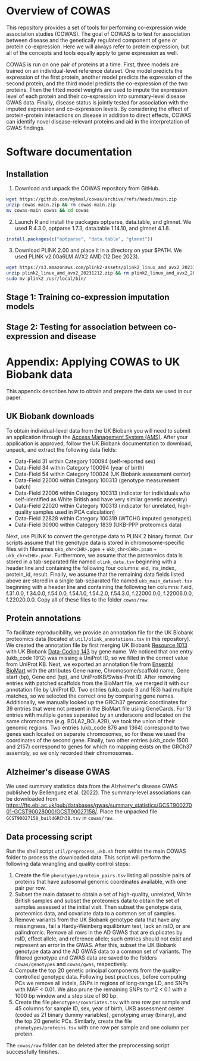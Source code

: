 # Overview of COWAS

This repository provides a set of tools for performing co-expression wide association studies (COWAS). The goal of COWAS is to test for association between disease and the genetically regulated component of gene or protein co-expression. Here we will always refer to protein expression, but all of the concepts and tools equally apply to gene expression as well.

COWAS is run on one pair of proteins at a time. First, three models are trained on an individual-level reference dataset. One model predicts the expression of the first protein, another model predicts the expression of the second protein, and the third model predicts the co-expression of the two proteins. Then the fitted model weights are used to impute the expression level of each protein and their co-expression into summary-level disease GWAS data. Finally, disease status is jointly tested for association with the imputed expression and co-expression levels. By considering the effect of protein-protein interactions on disease in addition to direct effects, COWAS can identify novel disease-relevant proteins and aid in the interpretation of GWAS findings.

# Software documentation

## Installation

1. Download and unpack the COWAS repository from GitHub.
```bash
wget https://github.com/mykmal/cowas/archive/refs/heads/main.zip
unzip cowas-main.zip && rm cowas-main.zip
mv cowas-main cowas && cd cowas
```
2. Launch R and install the packages optparse, data.table, and glmnet. We used R 4.3.0, optparse 1.7.3, data.table 1.14.10, and glmnet 4.1.8.
```R
install.packages(c("optparse", "data.table", "glmnet"))
```
3. Download PLINK 2.00 and place it in a directory on your $PATH. We used PLINK v2.00a6LM AVX2 AMD (12 Dec 2023).
```bash
wget https://s3.amazonaws.com/plink2-assets/plink2_linux_amd_avx2_20231212.zip
unzip plink2_linux_amd_avx2_20231212.zip && rm plink2_linux_amd_avx2_20231212.zip
sudo mv plink2 /usr/local/bin/
```

## Stage 1: Training co-expression imputation models

## Stage 2: Testing for association between co-expression and disease

# Appendix: Applying COWAS to UK Biobank data

This appendix describes how to obtain and prepare the data we used in our paper.

## UK Biobank downloads

To obtain individual-level data from the UK Biobank you will need to submit an application through the [Access Management System (AMS)](https://www.ukbiobank.ac.uk/enable-your-research/apply-for-access). After your application is approved, follow the UK Biobank documentation to download, unpack, and extract the following data fields:

* Data-Field 31 within Category 100094 (self-reported sex)
* Data-Field 34 within Category 100094 (year of birth)
* Data-Field 54 within Category 100024 (UK Biobank assessment center)
* Data-Field 22000 within Category 100313 (genotype measurement batch)
* Data-Field 22006 within Category 100313 (indicator for individuals who self-identified as White British and have very similar genetic ancestry)
* Data-Field 22020 within Category 100313 (indicator for unrelated, high-quality samples used in PCA calculation)
* Data-Field 22828 within Category 100319 (WTCHG imputed genotypes)
* Data-Field 30900 within Category 1839 (UKB-PPP proteomics data)

Next, use PLINK to convert the genotype data to PLINK 2 binary format. Our scripts assume that the genotype data is stored in chromosome-specific files with filenames `ukb_chr<CHR>.pgen` + `ukb_chr<CHR>.psam` + `ukb_chr<CHR>.pvar`. Furthermore, we assume that the proteomics data is stored in a tab-separated file named `olink_data.tsv` beginning with a header line and containing the following four columns: eid, ins_index, protein_id, result. Finally, we assume that the remaining data fields listed above are stored in a single tab-separated file named `ukb_main_dataset.tsv` beginning with a header line and containing the following ten columns: f.eid, f.31.0.0, f.34.0.0, f.54.0.0, f.54.1.0, f.54.2.0, f.54.3.0, f.22000.0.0, f.22006.0.0, f.22020.0.0. Copy all of these files to the folder `cowas/raw`.

## Protein annotations

To facilitate reproducibility, we provide an annotation file for the UK Biobank proteomics data (located at `util/olink_annotations.tsv` in this repository). We created the annotation file by first merging UK Biobank [Resource 1013](https://biobank.ndph.ox.ac.uk/showcase/refer.cgi?id=1013) with UK Biobank [Data-Coding 143](https://biobank.ndph.ox.ac.uk/showcase/coding.cgi?id=143) by gene name. We noticed that one entry (ukb_code 1912) was missing a UniProt ID, so we filled in the correct value from UniProt KB. Next, we exported an annotation file from [Ensembl BioMart](https://grch37.ensembl.org/biomart/martview) with the attributes Gene name, Chromosome/scaffold name, Gene start (bp), Gene end (bp), and UniProtKB/Swiss-Prot ID. After removing entries with patched scaffolds from the BioMart file, we merged it with our annotation file by UniProt ID. Two entries (ukb_code 3 and 163) had multiple matches, so we selected the correct one by comparing gene names. Additionally, we manually looked up the GRCh37 genomic coordinates for 39 entries that were not present in the BioMart file using GeneCards. For 13 entries with multiple genes separated by an underscore and located on the same chromosome (e.g. BOLA2_BOLA2B), we took the union of their genomic regions. Two entries (ukb_code 876 and 1364) correspond to two genes each located on separate chromosomes, so for these we used the coordinates of the second gene. Finally, two other entries (ukb_code 1500 and 2157) correspond to genes for which no mapping exists on the GRCh37 assembly, so we only recorded their chromosomes.

## Alzheimer's disease GWAS

We used summary statistics data from the Alzheimer's disease GWAS published by Bellenguez et al. (2022). The summary-level associations can be downloaded from <https://ftp.ebi.ac.uk/pub/databases/gwas/summary_statistics/GCST90027001-GCST90028000/GCST90027158/>. Place the unpacked file `GCST90027158_buildGRCh38.tsv` in `cowas/raw`.

## Data processing script

Run the shell script `util/preprocess_ukb.sh` from within the main COWAS folder to process the downloaded data. This script will perform the following data wrangling and quality control steps:

1. Create the file `phenotypes/protein_pairs.tsv` listing all possible pairs of proteins that have autosomal genomic coordinates available, with one pair per row.
2. Subset the main dataset to obtain a set of high-quality, unrelated, White British samples and subset the proteomics data to obtain the set of samples assessed at the initial visit. Then subset the genotype data, proteomics data, and covariate data to a common set of samples.
3. Remove variants from the UK Biobank genotype data that have any missingness, fail a Hardy-Weinberg equilibrium test, lack an rsID, or are palindromic. Remove all rows in the AD GWAS that are duplicates by rsID, effect allele, and reference allele; such entries should not exist and represent an error in the GWAS. After this, subset the UK Biobank genotype data and the AD GWAS data to a common set of variants. The filtered genotype and GWAS data are saved to the folders `cowas/genotypes` and `cowas/gwas`, respectively.
4. Compute the top 20 genetic principal components from the quality-controlled genotype data. Following best practices, before computing PCs we remove all indels, SNPs in regions of long-range LD, and SNPs with MAF < 0.01. We also prune the remaining SNPs to r^2 < 0.1 with a 1000 bp window and a step size of 80 bp.
5. Create the file `phenotypes/covariates.tsv` with one row per sample and 45 columns for sample ID, sex, year of birth, UKB assessment center (coded as 21 binary dummy variables), genotyping array (binary), and the top 20 genetic PCs. Similarly, create the file `phenotypes/proteins.tsv` with one row per sample and one column per protein.

The `cowas/raw` folder can be deleted after the preprocessing script successfully finishes.

